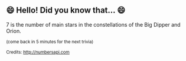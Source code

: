 ## :smile: Hello! Did you know that... :smile:
7 is the number of main stars in the constellations of the Big Dipper and Orion.

<sup>(come back in 5 minutes for the next trivia)</sup>


<sup>Credits: http://numbersapi.com</sup>

